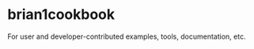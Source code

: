 brian1cookbook
==============

For user and developer-contributed examples, tools, documentation, etc.
